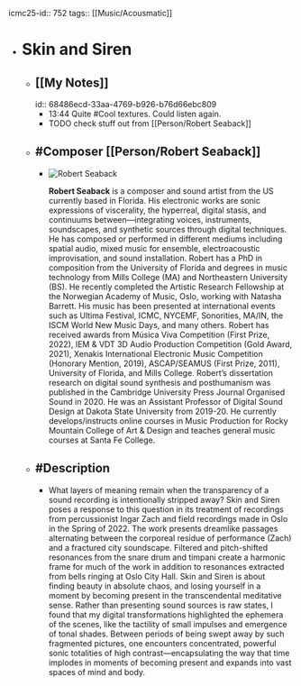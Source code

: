 icmc25-id:: 752
tags:: [[Music/Acousmatic]]

- # Skin and Siren
	- ## [[My Notes]]
	  id:: 68486ecd-33aa-4769-b926-b76d66ebc809
		- 13:44 Quite #Cool textures. Could listen again.
		- TODO check stuff out from [[Person/Robert Seaback]]
	- ## #Composer [[Person/Robert Seaback]]
		- ![Robert Seaback](https://icmc2025.sites.northeastern.edu/files/2025/06/752-BergenTunnel_Portrait.cropped-221x300.jpg)
		  
		  **Robert Seaback** is a composer and sound artist from the US currently based in Florida. His electronic works are sonic expressions of viscerality, the hyperreal, digital stasis, and continuums between—integrating voices, instruments, soundscapes, and synthetic sources through digital techniques. He has composed or performed in different mediums including spatial audio, mixed music for ensemble, electroacoustic improvisation, and sound installation. Robert has a PhD in composition from the University of Florida and degrees in music technology from Mills College (MA) and Northeastern University (BS). He recently completed the Artistic Research Fellowship at the Norwegian Academy of Music, Oslo, working with Natasha Barrett. His music has been presented at international events such as Ultima Festival, ICMC, NYCEMF, Sonorities, MA/IN, the ISCM World New Music Days, and many others. Robert has received awards from Música Viva Competition (First Prize, 2022), IEM & VDT 3D Audio Production Competition (Gold Award, 2021), Xenakis International Electronic Music Competition (Honorary Mention, 2019), ASCAP/SEAMUS (First Prize, 2011), University of Florida, and Mills College. Robert’s dissertation research on digital sound synthesis and posthumanism was published in the Cambridge University Press Journal Organised Sound in 2020. He was an Assistant Professor of Digital Sound Design at Dakota State University from 2019-20. He currently develops/instructs online courses in Music Production for Rocky Mountain College of Art & Design and teaches general music courses at Santa Fe College.
	- ## #Description
		- What layers of meaning remain when the transparency of a sound recording is intentionally stripped away? Skin and Siren poses a response to this question in its treatment of recordings from percussionist Ingar Zach and field recordings made in Oslo in the Spring of 2022. The work presents dreamlike passages alternating between the corporeal residue of performance (Zach) and a fractured city soundscape. Filtered and pitch-shifted resonances from the snare drum and timpani create a harmonic frame for much of the work in addition to resonances extracted from bells ringing at Oslo City Hall. Skin and Siren is about finding beauty in absolute chaos, and losing yourself in a moment by becoming present in the transcendental meditative sense. Rather than presenting sound sources is raw states, I found that my digital transformations highlighted the ephemera of the scenes, like the tactility of small impulses and emergence of tonal shades. Between periods of being swept away by such fragmented pictures, one encounters concentrated, powerful sonic totalities of high contrast—encapsulating the way that time implodes in moments of becoming present and expands into vast spaces of mind and body.